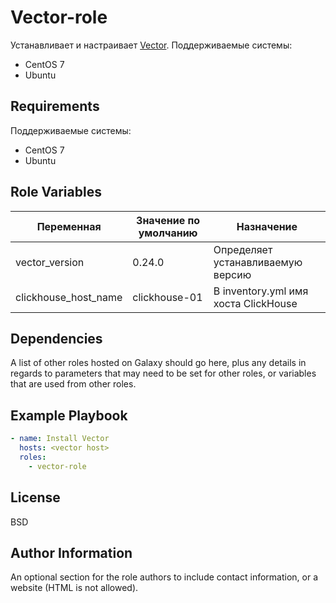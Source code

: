 Vector-role
=========

Устанавливает и настраивает [Vector](https://vector.dev/).
Поддерживаемые системы:
* CentOS 7
* Ubuntu

Requirements
------------

Поддерживаемые системы:
* CentOS 7
* Ubuntu


Role Variables
--------------
|Переменная|Значение по умолчанию|Назначение|
|---|---|---|
|vector_version|0.24.0|Определяет устанавливаемую версию|
|clickhouse_host_name|clickhouse-01|В inventory.yml имя хоста ClickHouse|


Dependencies
------------

A list of other roles hosted on Galaxy should go here, plus any details in regards to parameters that may need to be set for other roles, or variables that are used from other roles.

Example Playbook
----------------

``` yaml
- name: Install Vector
  hosts: <vector host>
  roles:
    - vector-role
```

License
-------

BSD

Author Information
------------------

An optional section for the role authors to include contact information, or a website (HTML is not allowed).
